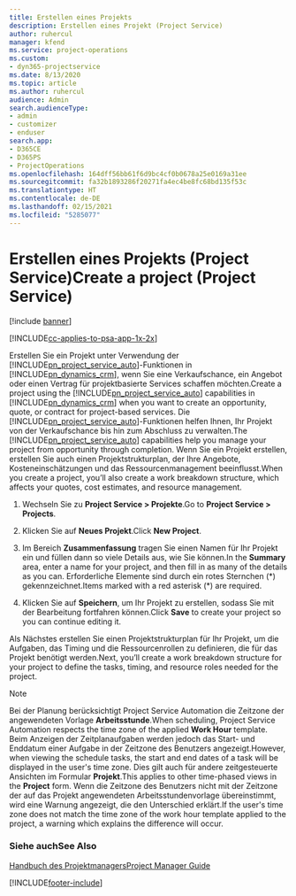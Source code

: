 ```yaml
---
title: Erstellen eines Projekts
description: Erstellen eines Projekt (Project Service)
author: ruhercul
manager: kfend
ms.service: project-operations
ms.custom:
- dyn365-projectservice
ms.date: 8/13/2020
ms.topic: article
ms.author: ruhercul
audience: Admin
search.audienceType:
- admin
- customizer
- enduser
search.app:
- D365CE
- D365PS
- ProjectOperations
ms.openlocfilehash: 164dff56bb61f6d9bc4cf0b0678a25e0169a31ee
ms.sourcegitcommit: fa32b1893286f20271fa4ec4be8fc68bd135f53c
ms.translationtype: HT
ms.contentlocale: de-DE
ms.lasthandoff: 02/15/2021
ms.locfileid: "5285077"
---
```

# <a name="create-a-project-project-service"></a><span data-ttu-id="da8dc-103">Erstellen eines Projekts (Project Service)</span><span class="sxs-lookup"><span data-stu-id="da8dc-103">Create a project (Project Service)</span></span>

[!include [banner](../includes/psa-now-project-operations.md)]

[!INCLUDE[cc-applies-to-psa-app-1x-2x](../includes/cc-applies-to-psa-app-1x-2x.md)]

<span data-ttu-id="da8dc-104">Erstellen Sie ein Projekt unter Verwendung der [!INCLUDE[pn_project_service_auto](../includes/pn-project-service-auto.md)]-Funktionen in [!INCLUDE[pn_dynamics_crm](../includes/pn-dynamics-crm.md)], wenn Sie eine Verkaufschance, ein Angebot oder einen Vertrag für projektbasierte Services schaffen möchten.</span><span class="sxs-lookup"><span data-stu-id="da8dc-104">Create a project using the [!INCLUDE[pn_project_service_auto](../includes/pn-project-service-auto.md)] capabilities in [!INCLUDE[pn_dynamics_crm](../includes/pn-dynamics-crm.md)] when you want to create an opportunity, quote, or contract for project-based services.</span></span> <span data-ttu-id="da8dc-105">Die [!INCLUDE[pn_project_service_auto](../includes/pn-project-service-auto.md)]-Funktionen helfen Ihnen, Ihr Projekt von der Verkaufschance bis hin zum Abschluss zu verwalten.</span><span class="sxs-lookup"><span data-stu-id="da8dc-105">The [!INCLUDE[pn_project_service_auto](../includes/pn-project-service-auto.md)] capabilities help you manage your project from opportunity through completion.</span></span> <span data-ttu-id="da8dc-106">Wenn Sie ein Projekt erstellen, erstellen Sie auch einen Projektstrukturplan, der Ihre Angebote, Kosteneinschätzungen und das Ressourcenmanagement beeinflusst.</span><span class="sxs-lookup"><span data-stu-id="da8dc-106">When you create a project, you’ll also create a work breakdown structure, which affects your quotes, cost estimates, and resource management.</span></span>  
  
1.  <span data-ttu-id="da8dc-107">Wechseln Sie zu **Project Service > Projekte**.</span><span class="sxs-lookup"><span data-stu-id="da8dc-107">Go to **Project Service > Projects**.</span></span>  
  
2.  <span data-ttu-id="da8dc-108">Klicken Sie auf **Neues Projekt**.</span><span class="sxs-lookup"><span data-stu-id="da8dc-108">Click **New Project**.</span></span>  
  
3.  <span data-ttu-id="da8dc-109">Im Bereich **Zusammenfassung** tragen Sie einen Namen für Ihr Projekt ein und füllen dann so viele Details aus, wie Sie können.</span><span class="sxs-lookup"><span data-stu-id="da8dc-109">In the **Summary** area, enter a name for your project, and then fill in as many of the details as you can.</span></span> <span data-ttu-id="da8dc-110">Erforderliche Elemente sind durch ein rotes Sternchen (\*) gekennzeichnet.</span><span class="sxs-lookup"><span data-stu-id="da8dc-110">Items marked with a red asterisk (\*) are required.</span></span>  
  
4.  <span data-ttu-id="da8dc-111">Klicken Sie auf **Speichern**, um Ihr Projekt zu erstellen, sodass Sie mit der Bearbeitung fortfahren können.</span><span class="sxs-lookup"><span data-stu-id="da8dc-111">Click **Save** to create your project so you can continue editing it.</span></span>  
  
<span data-ttu-id="da8dc-112">Als Nächstes erstellen Sie einen Projektstrukturplan für Ihr Projekt, um die Aufgaben, das Timing und die Ressourcenrollen zu definieren, die für das Projekt benötigt werden.</span><span class="sxs-lookup"><span data-stu-id="da8dc-112">Next, you’ll create a work breakdown structure for your project to define the tasks, timing, and resource roles needed for the project.</span></span>  

> [!NOTE]
> <span data-ttu-id="da8dc-113">Bei der Planung berücksichtigt Project Service Automation die Zeitzone der angewendeten Vorlage **Arbeitsstunde**.</span><span class="sxs-lookup"><span data-stu-id="da8dc-113">When scheduling, Project Service Automation respects the time zone of the applied **Work Hour** template.</span></span> <span data-ttu-id="da8dc-114">Beim Anzeigen der Zeitplanaufgaben werden jedoch das Start- und Enddatum einer Aufgabe in der Zeitzone des Benutzers angezeigt.</span><span class="sxs-lookup"><span data-stu-id="da8dc-114">However, when viewing the schedule tasks, the start and end dates of a task will be displayed in the user's time zone.</span></span> <span data-ttu-id="da8dc-115">Dies gilt auch für andere zeitgesteuerte Ansichten im Formular **Projekt**.</span><span class="sxs-lookup"><span data-stu-id="da8dc-115">This applies to other time-phased views in the **Project** form.</span></span> <span data-ttu-id="da8dc-116">Wenn die Zeitzone des Benutzers nicht mit der Zeitzone der auf das Projekt angewendeten Arbeitsstundenvorlage übereinstimmt, wird eine Warnung angezeigt, die den Unterschied erklärt.</span><span class="sxs-lookup"><span data-stu-id="da8dc-116">If the user's time zone does not match the time zone of the work hour template applied to the project, a warning which explains the difference will occur.</span></span> 
  
### <a name="see-also"></a><span data-ttu-id="da8dc-117">Siehe auch</span><span class="sxs-lookup"><span data-stu-id="da8dc-117">See Also</span></span>  
 [<span data-ttu-id="da8dc-118">Handbuch des Projektmanagers</span><span class="sxs-lookup"><span data-stu-id="da8dc-118">Project Manager Guide</span></span>](../psa/project-manager-guide.md)


[!INCLUDE[footer-include](../includes/footer-banner.md)]